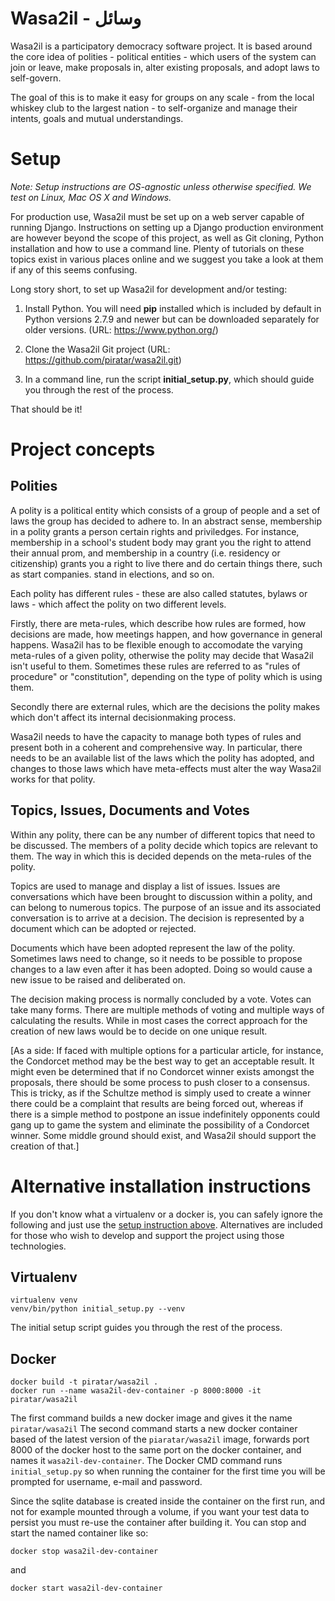 # Wasa2il - ‫وسائل

Wasa2il is a participatory democracy software project. It is based around the core
idea of polities - political entities - which users of the system can join or leave,
make proposals in, alter existing proposals, and adopt laws to self-govern.

The goal of this is to make it easy for groups on any scale - from the local
whiskey club to the largest nation - to self-organize and manage their intents,
goals and mutual understandings.

# Setup

_Note: Setup instructions are OS-agnostic unless otherwise specified. We test on Linux, Mac OS X and Windows._

For production use, Wasa2il must be set up on a web server capable of running Django. Instructions on setting up a Django production environment are however beyond the scope of this project, as well as Git cloning, Python installation and how to use a command line. Plenty of tutorials on these topics exist in various places online and we suggest you take a look at them if any of this seems confusing.

Long story short, to set up Wasa2il for development and/or testing:

1. Install Python. You will need **pip** installed which is included by default in Python versions 2.7.9 and newer but can be downloaded separately for older versions. (URL: https://www.python.org/)

2. Clone the Wasa2il Git project (URL: https://github.com/piratar/wasa2il.git)

3. In a command line, run the script **initial_setup.py**, which should guide you through the rest of the process.

That should be it!

# Project concepts

## Polities

A polity is a political entity which consists of a group of people and a set of laws
the group has decided to adhere to. In an abstract sense, membership in a polity
grants a person certain rights and priviledges. For instance, membership in a
school's student body may grant you the right to attend their annual prom,
and membership in a country (i.e. residency or citizenship) grants you a right
to live there and do certain things there, such as start companies. stand in
elections, and so on.

Each polity has different rules - these are also called statutes, bylaws or laws -
which affect the polity on two different levels.

Firstly, there are meta-rules, which describe how rules are formed, how
decisions are made, how meetings happen, and how governance in general
happens. Wasa2il has to be flexible enough to accomodate the varying
meta-rules of a given polity, otherwise the polity may decide that Wasa2il isn't
useful to them. Sometimes these rules are referred to as "rules of procedure"
or "constitution", depending on the type of polity which is using them.

Secondly there are external rules, which are the decisions the polity makes which
don't affect its internal decisionmaking process.

Wasa2il needs to have the capacity to manage both types of rules and present
both in a coherent and comprehensive way. In particular, there needs to be an
available list of the laws which the polity has adopted, and changes to those
laws which have meta-effects must alter the way Wasa2il works for that polity.

## Topics, Issues, Documents and Votes

Within any polity, there can be any number of different topics that need to be
discussed. The members of a polity decide which topics are relevant to them.
The way in which this is decided depends on the meta-rules of the polity.

Topics are used to manage and display a list of issues. Issues are conversations
which have been brought to discussion within a polity, and can belong to 
numerous topics. The purpose of an issue and its associated conversation is to
arrive at a decision. The decision is represented by a document which can be
adopted or rejected.

Documents which have been adopted represent the law of the polity. Sometimes
laws need to change, so it needs to be possible to propose changes to a law
even after it has been adopted. Doing so would cause a new issue to be raised
and deliberated on.

The decision making process is normally concluded by a vote. Votes can take
many forms. There are multiple methods of voting and multiple ways of calculating
the results. While in most cases the correct approach for the creation of new
laws would be to decide on one unique result.

[As a side: If faced with multiple options for a particular article, for instance, the
Condorcet method may be the best way to get an acceptable result. It might even
be determined that if no Condorcet winner exists amongst the proposals, there
should be some process to push closer to a consensus. This is tricky, as if the
Schultze method is simply used to create a winner there could be a complaint that
results are being forced out, whereas if there is a simple method to postpone an
issue indefinitely opponents could gang up to game the system and eliminate the
possibility of a Condorcet winner. Some middle ground should exist, and Wasa2il
should support the creation of that.]


# Alternative installation instructions

If you don't know what a virtualenv or a docker is, you can safely ignore the
following and just use the [setup instruction above](#setup). Alternatives
are included for those who wish to develop and support the project using those
technologies.

## Virtualenv

    virtualenv venv
    venv/bin/python initial_setup.py --venv

The initial setup script guides you through the rest of the process.

## Docker

    docker build -t piratar/wasa2il .
    docker run --name wasa2il-dev-container -p 8000:8000 -it piratar/wasa2il

The first command builds a new docker image and gives it the name `piratar/wasa2il`
The second command starts a new docker container based of the latest version
of the `piaratar/wasa2il` image, forwards port 8000 of the docker host to the
same port on the docker container, and names it `wasa2il-dev-container`.  The
Docker CMD command runs `initial_setup.py` so when running the container for
the first time you will be prompted for username, e-mail and password.

Since the sqlite database is created inside the container on the first run,
and not for example mounted through a volume, if you want your test data to
persist you must re-use the container after building it.  You can stop and
start the named container like so:

    docker stop wasa2il-dev-container

and

    docker start wasa2il-dev-container
